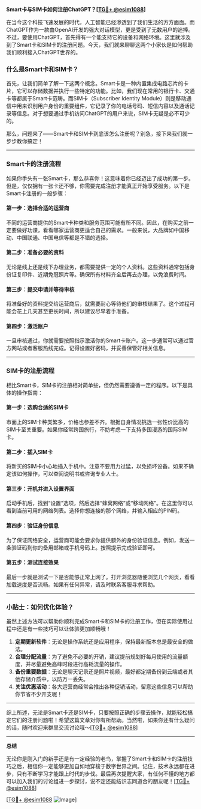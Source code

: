 **Smart卡与SIM卡如何注册ChatGPT？[[TG💪+ @esim1088](https://t.me/s/esim1088)]**

在当今这个科技飞速发展的时代，人工智能已经渗透到了我们生活的方方面面。而ChatGPT作为一款由OpenAI开发的强大对话模型，更是受到了无数用户的追捧。不过，要使用ChatGPT，首先得有一个能支持它的设备和网络环境。这里就涉及到了Smart卡和SIM卡的注册问题。今天，我们就来聊聊这两个小家伙是如何帮助我们顺利接入ChatGPT世界的。

### 什么是Smart卡和SIM卡？

首先，让我们简单了解一下这两个概念。Smart卡是一种内置集成电路芯片的卡片，它可以存储数据并执行一些特定的功能。比如，我们现在常用的银行卡、交通卡等都属于Smart卡范畴。而SIM卡（Subscriber Identity Module）则是移动通信中用来识别用户身份的重要组件，它记录了你的电话号码、短信内容以及通话记录等信息。对于想要通过手机访问ChatGPT的用户来说，SIM卡无疑是必不可少的。

那么，问题来了——Smart卡和SIM卡到底该怎么注册呢？别急，接下来我们就一步步教你搞定！

---

### Smart卡的注册流程

如果你手头有一张Smart卡，那么恭喜你！这意味着你已经迈出了成功的第一步。但是，仅仅拥有一张卡还不够，你需要完成注册才能真正开始享受服务。以下是Smart卡注册的一般步骤：

#### 第一步：选择合适的运营商
不同的运营商提供的Smart卡种类和服务范围可能有所不同。因此，在购买之前一定要做好功课，看看哪家运营商更适合自己的需求。一般来说，大品牌如中国移动、中国联通、中国电信等都是不错的选择。

#### 第二步：准备必要的资料
无论是线上还是线下办理业务，都需要提供一定的个人资料。这些资料通常包括身份证复印件、近期免冠照片等。确保所有材料齐全后再去办理，以免浪费时间。

#### 第三步：提交申请并等待审核
将准备好的资料提交给运营商后，就需要耐心等待他们的审核结果了。这个过程可能会花上几天甚至更长时间，所以建议尽早着手准备。

#### 第四步：激活账户
一旦审核通过，你就需要按照指示激活你的Smart卡账户。这一步通常可以通过官方网站或者客服热线完成。记得设置好密码，并妥善保管好相关信息。

---

### SIM卡的注册流程

相比Smart卡，SIM卡的注册相对简单些，但仍然需要遵循一定的程序。以下是具体的操作指南：

#### 第一步：选购合适的SIM卡
市面上的SIM卡种类繁多，价格也参差不齐。根据自身情况挑选一张性价比高的SIM卡至关重要。如果你经常跨国旅行，不妨考虑一下支持多国漫游的国际SIM卡。

#### 第二步：插入SIM卡
将新买的SIM卡小心地插入手机中。注意不要用力过猛，以免损坏设备。如果不确定该如何操作，可以查阅说明书或咨询专业人士。

#### 第三步：开机并进入设置界面
启动手机后，找到“设置”选项，然后选择“蜂窝网络”或“移动网络”。在这里你可以看到当前可用的网络列表。选择你想连接的那个网络，并输入相应的PIN码。

#### 第四步：验证身份信息
为了保证网络安全，运营商可能会要求你提供额外的身份验证信息。例如，发送一条验证码到你的备用邮箱或手机号码上。按照提示完成验证即可。

#### 第五步：测试连接效果
最后一步就是测试一下是否能够正常上网了。打开浏览器随便浏览几个网页，看看加载速度是否流畅。如果有任何异常，请及时联系客服寻求帮助。

---

### 小贴士：如何优化体验？

虽然上述方法可以帮助你顺利完成Smart卡和SIM卡的注册工作，但在实际使用过程中还是有一些技巧可以让体验更加顺畅哦！

1. **定期更新软件**：无论是操作系统还是应用程序，保持最新版本总是最安全的做法。
2. **合理分配流量**：为了避免不必要的开销，建议提前规划好每月使用的流量额度，并尽量避免高峰时段进行高耗流量的操作。
3. **备份重要数据**：无论是聊天记录还是照片视频，最好都定期备份到云端或者其他存储介质中，以防万一丢失。
4. **关注优惠活动**：各大运营商经常会推出各种促销活动，留意这些信息可以帮助你节省不少开支呢！

---

综上所述，无论是Smart卡还是SIM卡，只要按照正确的步骤去操作，就能轻松搞定它们的注册问题啦！希望这篇文章对你有所帮助。当然啦，如果你还有什么疑问的话，随时欢迎来群里交流讨论哦～[[TG💪+ @esim1088](https://t.me/s/esim1088)]

---

**总结**

无论你是刚入门的新手还是有一定经验的老鸟，掌握了Smart卡和SIM卡的注册技巧之后，相信你一定能够更加自如地穿梭于数字世界之间。记住，技术永远都在进步，只有不断学习才能跟上时代的步伐。最后再次提醒大家，有任何不懂的地方都可以加入我们的讨论组进一步探讨，说不定还能结识志同道合的朋友呢！[[TG💪+ @esim1088](https://t.me/s/esim1088)] 

[[TG💪+ @esim1088](https://t.me/s/esim1088) ![Image](https://i.postimg.cc/4NQfJmqS/Snipaste-2025-05-13-00-14-12.png)]